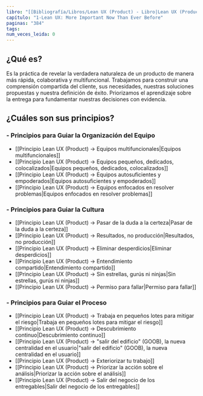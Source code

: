 ```yaml
---
libro: "[[Bibliografía/Libros/Lean UX (Product) - Libro|Lean UX (Product) - Libro]]"
capítulo: "1-Lean UX: More Important Now Than Ever Before"
paginas: "384"
tags: 
num_veces_leida: 0
---
```

## ¿Qué es?
Es la práctica de revelar la verdadera naturaleza de un producto de manera más rápida, colaborativa y multifuncional. Trabajamos para construir una comprensión compartida del cliente, sus necesidades, nuestras soluciones propuestas y nuestra definición de éxito. Priorizamos el aprendizaje sobre la entrega para fundamentar nuestras decisiones con evidencia.
## ¿Cuáles son sus principios?
### - Principios para Guiar la Organización del Equipo
* [[Principio Lean UX (Product) -> Equipos multifuncionales|Equipos multifuncionales]]
* [[Principio Lean UX (Product) -> Equipos pequeños, dedicados, colocalizados|Equipos pequeños, dedicados, colocalizados]] 
* [[Principio Lean UX (Product) -> Equipos autosuficientes y empoderados|Equipos autosuficientes y empoderados]] 
* [[Principio Lean UX (Product) -> Equipos enfocados en resolver problemas|Equipos enfocados en resolver problemas]]
### - Principios para Guiar la Cultura
* [[Principio Lean UX (Product) -> Pasar de la duda a la certeza|Pasar de la duda a la certeza]]  
* [[Principio Lean UX (Product) -> Resultados, no producción|Resultados, no producción]]  
* [[Principio Lean UX (Product) -> Eliminar desperdicios|Eliminar desperdicios]] 
* [[Principio Lean UX (Product) -> Entendimiento compartido|Entendimiento compartido]]
* [[Principio Lean UX (Product) -> Sin estrellas, gurús ni ninjas|Sin estrellas, gurús ni ninjas]]  
* [[Principio Lean UX (Product) -> Permiso para fallar|Permiso para fallar]]
### - Principios para Guiar el Proceso
* [[Principio Lean UX (Product) -> Trabaja en pequeños lotes para mitigar el riesgo|Trabaja en pequeños lotes para mitigar el riesgo]]  
* [[Principio Lean UX (Product) -> Descubrimiento continuo|Descubrimiento continuo]] 
* [[Principio Lean UX (Product) -> "salir del edificio" (GOOB), la nueva centralidad en el usuario|"salir del edificio" (GOOB), la nueva centralidad en el usuario]]   
* [[Principio Lean UX (Product) -> Exteriorizar tu trabajo]]  
* [[Principio Lean UX (Product) -> Priorizar la acción sobre el análisis|Priorizar la acción sobre el análisis]]  
* [[Principio Lean UX (Product) -> Salir del negocio de los entregables|Salir del negocio de los entregables]]






